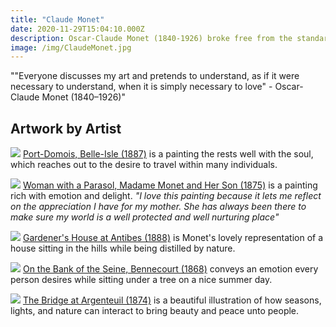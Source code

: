 ```yaml
---
title: "Claude Monet"
date: 2020-11-29T15:04:10.000Z
description: Oscar-Claude Monet (1840-1926) broke free from the standard of learning from old masters and became one of the founding fathers of impressionism. Monet's impressionistic artwork depicts his view of the worlds nature and the different themes of lighting and seasons it has to offer.
image: /img/ClaudeMonet.jpg
---
```

""Everyone discusses my art and pretends to understand, as if it were necessary to understand, when it is simply necessary to love" - Oscar-Claude Monet (1840–1926)"

## Artwork by Artist

![](/img/monet1.jpg)
[Port-Domois, Belle-Isle (1887)](https://www.etsy.com/listing/597991206/port-domois-painting-by-claude-monet-art?gpla=1&gao=1&&utm_source=google&utm_medium=cpc&utm_campaign=shopping_us_b-art_and_collectibles-prints-giclee&utm_custom1=_k_CjwKCAiAn7L-BRBbEiwAl9UtkFS8ciN16PTK4F1TkIVbJ3t2KTJJ7B152VnC2NE8njeAb3CZn_Rz5BoCoeQQAvD_BwE_k_&utm_content=go_1844702583_72372896360_346428993098_pla-354814757658_c__597991206_230800513&utm_custom2=1844702583&gclid=CjwKCAiAn7L-BRBbEiwAl9UtkFS8ciN16PTK4F1TkIVbJ3t2KTJJ7B152VnC2NE8njeAb3CZn_Rz5BoCoeQQAvD_BwE) is a painting the rests well with the soul, which reaches out to the desire to travel within many individuals.

![](/img/monet2.jpg)
[Woman with a Parasol, Madame Monet and Her Son (1875)](https://www.art.com/products/p52933264921-sa-i11472940/claude-monet-woman-with-a-parasol-madame-monet-and-her-son-1875.htm?RFID=217825&ProductTarget=832121193495&utm_medium=cpc&utm_source=google&utm_campaign=PLA&gclid=CjwKCAiAn7L-BRBbEiwAl9UtkJY_UP1OrjMUzZ4XrEADl8cq3fGfCUvsL6VixqJX4FCMmp25YVG9lBoCWMAQAvD_BwE) is a painting rich with emotion and delight. *"I love this painting because it lets me reflect on the appreciation I have for my mother. She has always been there to make sure my world is a well protected and well nurturing place"*

![](/img/monet3.jpg)
[Gardener's House at Antibes (1888)](https://www.framedart.com/monet/gardeners-house-at-antibes-1888-print-257442.htm?sku=R257442-AEAAAAGADM&source=GoogleAdwords&ad=R257442AEAAAAGADM_GoogleShopping&utm_source=google&utm_medium=cse&utm_term=R257442-AEAAAAGADM&gclid=CjwKCAiAn7L-BRBbEiwAl9UtkKA8R0FZBPEm98RgSSEu_lqpD93IefJomccwbaSbnbQrPWiQFGm_IxoCtI4QAvD_BwE) is Monet's lovely representation of a house sitting in the hills while being distilled by nature.

![](/img/monet4.jpg)
[On the Bank of the Seine, Bennecourt (1868)](https://www.greatbigcanvas.com/view/on-the-bank-of-the-seine-bennecourt,2577142/?gclid=CjwKCAiAn7L-BRBbEiwAl9UtkCe-qEcc0ax8rCkmV1zVfFN7FEVhv2rt9n5WAj0Pui6iWUHZ8bZm8RoCYJIQAvD_BwE) conveys an emotion every person desires while sitting under a tree on a nice summer day.

![](/img/monet5.jpg)
[The Bridge at Argenteuil (1874)](https://www.icanvas.com/canvas-print/the-bridge-at-argenteuil-bmn4261?utm_source=google&utm_medium=surfaces&utm_campaign=shopping%20feed&utm_content=free%20google%20shopping%20clicks&gclid=CjwKCAiAn7L-BRBbEiwAl9UtkCH_2fyXPYKdkIWz3NesLogAiNlqG0h1y9tk7uXwcSqF3yW73k2s1RoCTyMQAvD_BwE#1PC3-18x12) is a beautiful illustration of how seasons, lights, and nature can interact to bring beauty and peace unto people.
